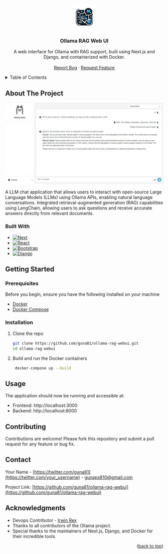 <a id="readme-top"></a>

<!-- PROJECT SHIELDS -->
<!--
*** I'm using markdown "reference style" links for readability.
*** Reference links are enclosed in brackets [ ] instead of parentheses ( ).
*** See the bottom of this document for the declaration of the reference variables
*** for contributors-url, forks-url, etc. This is an optional, concise syntax you may use.
*** https://www.markdownguide.org/basic-syntax/#reference-style-links
-->

<!-- [![Contributors][contributors-shield]][contributors-url]
[![Forks][forks-shield]][forks-url]
[![Stargazers][stars-shield]][stars-url]
[![Issues][issues-shield]][issues-url]
[![MIT License][license-shield]][license-url]
[![LinkedIn][linkedin-shield]][linkedin-url] -->

<!-- PROJECT LOGO -->
<br />
<div align="center">
  <a href="https://github.com/othneildrew/Best-README-Template">
    <img src="web/assets/logo/logo.png" alt="Logo" width="80" height="80">
  </a>

  <h3 align="center">Ollama RAG Web UI</h3>

  <p align="center">
    A web interface for Ollama with RAG support, built using Next.js and Django, and containerized with Docker.
    <br />
    <!-- <a href="https://github.com/othneildrew/Best-README-Template"><strong>Explore the docs »</strong></a> -->
    <!-- <br /> -->
    <br />
    <!-- <a href="https://github.com/othneildrew/Best-README-Template">View Demo</a>
    · -->
    <a href="https://github.com/guna81/ollama-rag-webui/issues/new?labels=bug&template=bug-report---.md">Report Bug</a>
    ·
    <a href="https://github.com/guna81/ollama-rag-webui/issues/new?labels=enhancement&template=feature-request---.md">Request Feature</a>
  </p>
</div>

<!-- TABLE OF CONTENTS -->
<details>
  <summary>Table of Contents</summary>
  <ol>
    <li>
      <a href="#about-the-project">About The Project</a>
      <ul>
        <li><a href="#built-with">Built With</a></li>
      </ul>
    </li>
    <li>
      <a href="#getting-started">Getting Started</a>
      <ul>
        <li><a href="#prerequisites">Prerequisites</a></li>
        <li><a href="#installation">Installation</a></li>
      </ul>
    </li>
    <li><a href="#usage">Usage</a></li>
    <!--<li><a href="#roadmap">Roadmap</a></li>-->
    <li><a href="#contributing">Contributing</a></li>
    <!-- <li><a href="#license">License</a></li> -->
    <li><a href="#contact">Contact</a></li>
    <li><a href="#acknowledgments">Acknowledgments</a></li>
  </ol>
</details>

<!-- ABOUT THE PROJECT -->

## About The Project

![ollama web](./screenshots/screenshot2.png "ollama web")

A LLM chat application that allows users to interact with open-source Large Language Models (LLMs) using Ollama APIs, enabling natural language conversations. Integrated retrieval-augmented generation (RAG) capabilities using LangChain, allowing users to ask questions and receive accurate answers directly from relevant documents.

### Built With

<!-- This section should list any major frameworks/libraries used to bootstrap your project. Leave any add-ons/plugins for the acknowledgements section. Here are a few examples. -->

- [![Next][Next.js]][Next-url]
- [![React][React.js]][React-url]
- [![Bootstrap][Bootstrap.com]][Bootstrap-url]
- [![Django][Django.com]][Django-url]

<!-- GETTING STARTED -->

## Getting Started

<!-- This is an example of how you may give instructions on setting up your project locally.
To get a local copy up and running follow these simple example steps. -->

### Prerequisites

Before you begin, ensure you have the following installed on your machine

- [Docker](https://docs.docker.com/engine/install/)
- [Docker Compose](https://docs.docker.com/compose/install/)

### Installation

1. Clone the repo

   ```sh
   git clone https://github.com/guna81/ollama-rag-webui.git
   cd ollama-rag-webui
   ```

2. Build and run the Docker containers
   ```sh
    docker-compose up --build
   ```

<!-- USAGE EXAMPLES -->

## Usage

The application should now be running and accessible at:

- Frontend: http://localhost:3000
- Backend: http://localhost:8000

<!--_For more examples, please refer to the [Documentation](https://example.com)_-->

<!-- ROADMAP -->

<!--## Roadmap-->

<!--- [x] Add Changelog-->
<!--- [x] Add back to top links-->
<!--- [ ] Add Additional Templates w/ Examples-->
<!--- [ ] Add "components" document to easily copy & paste sections of the readme-->
<!--- [ ] Multi-language Support-->
<!--  - [ ] Chinese-->
<!--  - [ ] Spanish-->

<!--See the [open issues](https://github.com/othneildrew/Best-README-Template/issues) for a full list of proposed features (and known issues).-->

<!-- CONTRIBUTING -->

## Contributing

Contributions are welcome! Please fork this repository and submit a pull request for any feature or bug fix.

<!-- ### Top contributors:

<a href="https://github.com/othneildrew/Best-README-Template/graphs/contributors">
  <img src="https://contrib.rocks/image?repo=othneildrew/Best-README-Template" alt="contrib.rocks image" />
</a> -->

<!-- LICENSE -->

<!-- ## License

Distributed under the MIT License. See `LICENSE.txt` for more information. -->

<!-- CONTACT -->

## Contact

Your Name - [https://twitter.com/guna81](https://twitter.com/your_username) - gunaps810@gmail.com

Project Link: [https://github.com/guna81/ollama-rag-webui](https://github.com/guna81/ollama-rag-webui)

<!-- ACKNOWLEDGMENTS -->

## Acknowledgments

- Devops Contributor - [Irwin Rex](https://github.com/irwinrex)
- Thanks to all contributors of the Ollama project.
- Special thanks to the maintainers of Next.js, Django, and Docker for their incredible tools.

<p align="right">(<a href="#readme-top">back to top</a>)</p>

<!-- MARKDOWN LINKS & IMAGES -->
<!-- https://www.markdownguide.org/basic-syntax/#reference-style-links -->

[contributors-shield]: https://img.shields.io/github/contributors/othneildrew/Best-README-Template.svg?style=for-the-badge
[contributors-url]: https://github.com/othneildrew/Best-README-Template/graphs/contributors
[forks-shield]: https://img.shields.io/github/forks/othneildrew/Best-README-Template.svg?style=for-the-badge
[forks-url]: https://github.com/othneildrew/Best-README-Template/network/members
[stars-shield]: https://img.shields.io/github/stars/othneildrew/Best-README-Template.svg?style=for-the-badge
[stars-url]: https://github.com/othneildrew/Best-README-Template/stargazers
[issues-shield]: https://img.shields.io/github/issues/othneildrew/Best-README-Template.svg?style=for-the-badge
[issues-url]: https://github.com/othneildrew/Best-README-Template/issues
[license-shield]: https://img.shields.io/github/license/othneildrew/Best-README-Template.svg?style=for-the-badge
[license-url]: https://github.com/othneildrew/Best-README-Template/blob/master/LICENSE.txt
[linkedin-shield]: https://img.shields.io/badge/-LinkedIn-black.svg?style=for-the-badge&logo=linkedin&colorB=555
[linkedin-url]: https://linkedin.com/in/othneildrew
[product-screenshot]: images/screenshot.png
[Next.js]: https://img.shields.io/badge/next.js-000000?style=for-the-badge&logo=nextdotjs&logoColor=white
[Next-url]: https://nextjs.org/
[React.js]: https://img.shields.io/badge/React-20232A?style=for-the-badge&logo=react&logoColor=61DAFB
[React-url]: https://reactjs.org/
[Vue.js]: https://img.shields.io/badge/Vue.js-35495E?style=for-the-badge&logo=vuedotjs&logoColor=4FC08D
[Vue-url]: https://vuejs.org/
[Angular.io]: https://img.shields.io/badge/Angular-DD0031?style=for-the-badge&logo=angular&logoColor=white
[Angular-url]: https://angular.io/
[Svelte.dev]: https://img.shields.io/badge/Svelte-4A4A55?style=for-the-badge&logo=svelte&logoColor=FF3E00
[Svelte-url]: https://svelte.dev/
[Laravel.com]: https://img.shields.io/badge/Laravel-FF2D20?style=for-the-badge&logo=laravel&logoColor=white
[Laravel-url]: https://laravel.com
[Bootstrap.com]: https://img.shields.io/badge/Bootstrap-563D7C?style=for-the-badge&logo=bootstrap&logoColor=white
[Bootstrap-url]: https://getbootstrap.com
[JQuery.com]: https://img.shields.io/badge/jQuery-0769AD?style=for-the-badge&logo=jquery&logoColor=white
[JQuery-url]: https://jquery.com
[Django.com]: https://img.shields.io/badge/django-0769AD?style=for-the-badge&logo=django&logoColor=white
[Django-url]: https://www.djangoproject.com/
